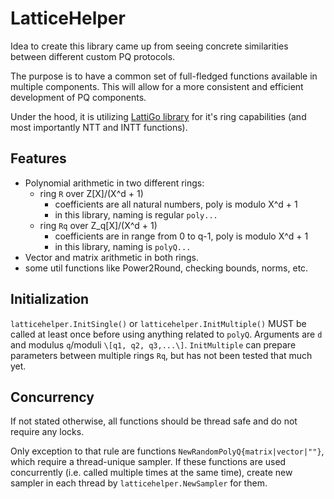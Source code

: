 # LatticeHelper

Idea to create this library came up from seeing concrete similarities between different custom PQ protocols.

The purpose is to have a common set of full-fledged functions available in multiple components. This will allow for a more consistent and efficient development of PQ components.

Under the hood, it is utilizing [LattiGo library](https://github.com/tuneinsight/lattigo) for it's ring capabilities (and most importantly NTT and INTT functions).

## Features

- Polynomial arithmetic in two different rings:
    - ring `R` over Z[X]/(X^d + 1)
        - coefficients are all natural numbers, poly is modulo X^d + 1
        - in this library, naming is regular `poly...`
    - ring `Rq` over Z_q[X]/(X^d + 1)
        - coefficients are in range from 0 to q-1, poly is modulo X^d + 1
        - in this library, naming is `polyQ...`
- Vector and matrix arithmetic in both rings.
- some util functions like Power2Round, checking bounds, norms, etc.

## Initialization

`latticehelper.InitSingle()` or `latticehelper.InitMultiple()` MUST be called at least once before using anything related to `polyQ`. Arguments are `d` and modulus `q`/moduli `\[q1, q2, q3,...\]`. `InitMultiple` can prepare parameters between multiple rings `Rq`, but has not been tested that much yet.

## Concurrency

If not stated otherwise, all functions should be thread safe and do not require any locks.

Only exception to that rule are functions `NewRandomPolyQ{matrix|vector|""}`, which require a thread-unique sampler. If these functions are used concurrently (i.e. called multiple times at the same time), create new sampler in each thread by `latticehelper.NewSampler` for them.
